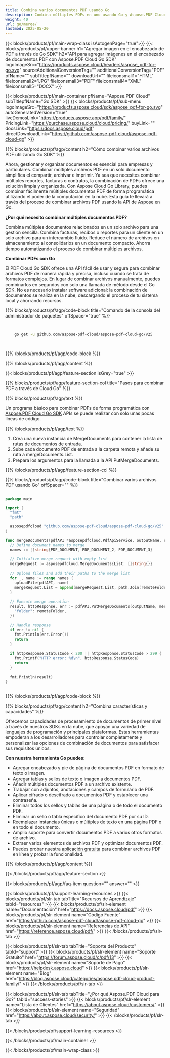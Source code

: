 ```yaml
---
title: Combina varios documentos PDF usando Go
description: Combina múltiples PDFs en uno usando Go y Aspose.PDF Cloud SDK.
weight: 40
url: go/merge/
lastmod: 2025-05-20
---
```


{{< blocks/products/pf/main-wrap-class isAutogenPage="true">}}
{{< blocks/products/pf/upper-banner h1="Agregar imagen en el encabezado de PDF a través de Go SDK" h2="API para agregar imágenes en el encabezado de documentos PDF con Aspose.PDF Cloud Go SDK" logoImageSrc="https://products.aspose.cloud/headers/aspose_pdf-for-go.svg" sourceAdditionalConversionTag="" additionalConversionTag="PDF" pfName="" subTitlepfName="" downloadUrl="" fileiconsmall1="HTML" fileiconsmall2="JPG" fileiconsmall3="PDF" fileiconsmall4="XML" fileiconsmall5="DOCX" >}}

{{< blocks/products/pf/main-container pfName="Aspose.PDF Cloud" subTitlepfName="Go SDK" >}}
{{< blocks/products/pf/sub-menu logoImageSrc="https://products.aspose.cloud/sdk/aspose_pdf-for-go.svg"
autoGeneratedVersion="true"
liveDemosLink="https://products.aspose.app/pdf/family/" PricingLink="https://purchase.aspose.cloud/cloud/pricing/" buyLink="" docsLink="https://docs.aspose.cloud/pdf"  directDownloadLink="https://github.com/aspose-pdf-cloud/aspose-pdf-cloud-go" >}}

{{% blocks/products/pf/agp/content h2="Cómo combinar varios archivos PDF utilizando Go SDK" %}}

Ahora, gestionar y organizar documentos es esencial para empresas y particulares. Combinar múltiples archivos PDF en un solo documento simplifica el compartir, archivar e imprimir. Ya sea que necesites combinar múltiples reportes, facturas o contratos, la combinación de PDFs ofrece una solución limpia y organizada. Con Aspose Cloud Go Library, puedes combinar fácilmente múltiples documentos PDF de forma programática utilizando el poder de la computación en la nube. Esta guía te llevará a través del proceso de combinar archivos PDF usando la API de Aspose en Go.

**¿Por qué necesito combinar múltiples documentos PDF?**

Combina múltiples documentos relacionados en un solo archivo para una gestión sencilla. Combina facturas, recibos o reportes para un cliente en un solo archivo para un intercambio fluido. Reduce el número de archivos en almacenamiento al consolidarlos en un documento compacto. Ahorra tiempo automatizando el proceso de combinar múltiples archivos.

**Combinar PDFs con Go**

El PDF Cloud Go SDK ofrece una API fácil de usar y segura para combinar archivos PDF de manera rápida y precisa, incluso cuando se trata de formatos complejos. En lugar de combinar archivos manualmente, puedes combinarlos en segundos con solo una llamada de método desde el Go SDK. No es necesario instalar software adicional: la combinación de documentos se realiza en la nube, descargando el proceso de tu sistema local y ahorrando recursos.

{{% blocks/products/pf/agp/code-block title="Comando de la consola del administrador de paquetes" offSpacer="true" %}}

```bash

     
    go get -u github.com/aspose-pdf-cloud/aspose-pdf-cloud-go/v25
     
     

```

{{% /blocks/products/pf/agp/code-block %}}

{{% /blocks/products/pf/agp/content %}}

{{< blocks/products/pf/agp/feature-section isGrey="true" >}}

{{% blocks/products/pf/agp/feature-section-col title="Pasos para combinar PDF a través de Cloud Go" %}}

{{% blocks/products/pf/agp/text %}}

Un programa básico para combinar PDFs de forma programática con
[Aspose.PDF Cloud Go SDK](https://products.aspose.cloud/pdf/go/)
APIs se puede realizar con solo unas pocas líneas de código.

{{% /blocks/products/pf/agp/text %}}

1. Crea una nueva instancia de MergeDocuments para contener la lista de rutas de documentos de entrada.
1. Sube cada documento PDF de entrada a la carpeta remota y añade su ruta a mergeDocuments.List.
1. Prepara los argumentos para la llamada a la API PutMergeDocuments.

{{% /blocks/products/pf/agp/feature-section-col %}}

{{% blocks/products/pf/agp/code-block title="Combinar varios archivos PDF usando Go" offSpacer="" %}}

```go

package main

import (
  "fmt"
  "path"

  asposepdfcloud "github.com/aspose-pdf-cloud/aspose-pdf-cloud-go/v25"
)

func mergeDocuments(pdfAPI *asposepdfcloud.PdfApiService, outputName, remoteFolder string) {
  // Define document names to merge
  names := []string{PDF_DOCUMENT, PDF_DOCUMENT_2, PDF_DOCUMENT_3}
  
  // Initialize merge request with empty list
  mergeRequest := asposepdfcloud.MergeDocuments{List: []string{}}
  
  // Upload files and add their paths to the merge list
  for _, name := range names {
    uploadFile(pdfAPI, name)
    mergeRequest.List = append(mergeRequest.List, path.Join(remoteFolder, name))
  }
  
  // Execute merge operation
  result, httpResponse, err := pdfAPI.PutMergeDocuments(outputName, mergeRequest, map[string]interface{}{
    "folder": remoteFolder,
  })
  
  // Handle response
  if err != nil {
    fmt.Println(err.Error())
    return
  }
  
  if httpResponse.StatusCode < 200 || httpResponse.StatusCode > 299 {
    fmt.Printf("HTTP error: %d\n", httpResponse.StatusCode)
    return
  }
  
  fmt.Println(result)
}
  
```

{{% /blocks/products/pf/agp/code-block %}}

{{% blocks/products/pf/agp/content h2="Combina características y capacidades" %}}

Ofrecemos capacidades de procesamiento de documentos de primer nivel a través de nuestros SDKs en la nube, que apoyan una variedad de lenguajes de programación y principales plataformas. Estas herramientas empoderan a los desarrolladores para controlar completamente y personalizar las opciones de combinación de documentos para satisfacer sus requisitos únicos.

**Con nuestra herramienta Go puedes:**

+ Agregar encabezado y pie de página de documentos PDF en formato de texto o imagen.
+ Agregar tablas y sellos de texto o imagen a documentos PDF.
+ Añadir múltiples documentos PDF a un archivo existente.
+ Trabajar con adjuntos, anotaciones y campos de formulario de PDF.
+ Aplicar cifrado o descifrado a documentos PDF y establecer una contraseña.
+ Eliminar todos los sellos y tablas de una página o de todo el documento PDF.
+ Eliminar un sello o tabla específico del documento PDF por su ID.
+ Reemplazar instancias únicas o múltiples de texto en una página PDF o en todo el documento.
+ Amplio soporte para convertir documentos PDF a varios otros formatos de archivo.
+ Extraer varios elementos de archivos PDF y optimizar documentos PDF.
+ Puedes probar nuestra [aplicación gratuita](https://products.aspose.app/pdf/merger) para combinar archivos PDF en línea y probar la funcionalidad.

{{% /blocks/products/pf/agp/content %}}

{{< /blocks/products/pf/agp/feature-section >}}

{{< blocks/products/pf/agp/faq-item question="" answer="" >}}

{{< blocks/products/pf/support-learning-resources >}}
{{< blocks/products/pf/slr-tab tabTitle="Recursos de Aprendizaje" tabId="resources" >}}
{{< blocks/products/pf/slr-element name="Documentación" href="https://docs.aspose.cloud/pdf" >}}
{{< blocks/products/pf/slr-element name="Código Fuente" href="https://github.com/aspose-pdf-cloud/aspose-pdf-cloud-go" >}}
{{< blocks/products/pf/slr-element name="Referencias de API" href="https://reference.aspose.cloud/pdf/" >}}
{{< /blocks/products/pf/slr-tab >}}

{{< blocks/products/pf/slr-tab tabTitle="Soporte del Producto" tabId="support" >}}
{{< blocks/products/pf/slr-element name="Soporte Gratuito" href="https://forum.aspose.cloud/c/pdf/13" >}}
{{< blocks/products/pf/slr-element name="Soporte de Pago" href="https://helpdesk.aspose.cloud" >}}
{{< blocks/products/pf/slr-element name="Blog" href="https://blog.aspose.cloud/categories/aspose.pdf-cloud-product-family/" >}}
{{< /blocks/products/pf/slr-tab >}}

{{< blocks/products/pf/slr-tab tabTitle="¿Por qué Aspose.PDF Cloud para Go?" tabId="success-stories" >}}
{{< blocks/products/pf/slr-element name="Lista de Clientes" href="https://about.aspose.cloud/customers/" >}}
{{< blocks/products/pf/slr-element name="Seguridad" href="https://about.aspose.cloud/security/" >}}
{{< /blocks/products/pf/slr-tab >}}

{{< /blocks/products/pf/support-learning-resources >}}

{{< /blocks/products/pf/main-container >}}

{{< /blocks/products/pf/main-wrap-class >}}



